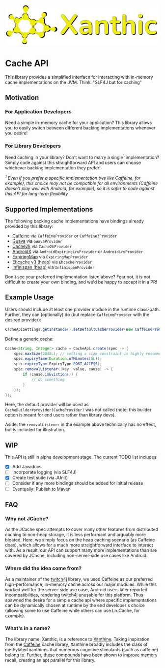 <img src=".github/logo.png?raw=true" alt="Xanthic logo" width="500" />

# Cache API

This library provides a simplified interface for interacting with in-memory cache implementations on the JVM.
Think: "SLF4J but for caching"

## Motivation

### For Application Developers

Need a simple in-memory cache for your application?
This library allows you to easily switch between different backing implementations whenever you desire!

### For Library Developers

Need caching in your library? Don't want to marry a single<sup>1</sup> implementation?
Simply code against this straightforward API and users can choose whichever backing implementation they prefer!

*<sup>1</sup> Even if you prefer a specific implementation (we like Caffeine, for example), this choice may not be compatible for all environments (Caffeine doesn't play well with Android, for
example), so it is safer to code against this API for long-term flexibility*

## Supported Implementations

The following backing cache implementations have bindings already provided by this library:

* [Caffeine](https://github.com/ben-manes/caffeine/wiki) via `CaffeineProvider` or `Caffeine3Provider`
* [Guava](https://github.com/google/guava/wiki/CachesExplained) via `GuavaProvider`
* [Cache2k](https://cache2k.org) via `Cache2kProvider`
* [AndroidX](https://developer.android.com/reference/androidx/collection/LruCache) via `AndroidExpiringLruProvider` or `AndroidLruProvider`
* [ExpiringMap](https://github.com/jhalterman/expiringmap#expiringmap) via `ExpiringMapProvider`
* [Ehcache v3 (heap)](https://www.ehcache.org/documentation/3.0/index.html) via `EhcacheProvider`
* [Infinispan (heap)](https://infinispan.org/documentation/) via `InfinispanProvider`

Don't see your preferred implementation listed above?
Fear not, it is not difficult to create your own binding, and we'd be happy to accept it in a PR!

## Example Usage

Users should include at least one provider module in the runtime class-path.
Further, they can (optionally) do (but replace `CaffeineProvider` with the desired provider):

```java
CacheApiSettings.getInstance().setDefaultCacheProvider(new CaffeineProvider());
```

Define a generic cache:

```java
Cache<String, Integer> cache = CacheApi.create(spec -> {
	spec.maxSize(2048L); // setting a size constraint is highly recommended
	spec.expiryTime(Duration.ofMinutes(5L));
	spec.expiryType(ExpiryType.POST_ACCESS);
	spec.removalListener((key, value, cause) -> {
		if (cause.isEviction()) {
			// do something
		}
	});
});
```

Here, the default provider will be used as `CacheBuilder#provider(CacheProvider)` was not called (note: this builder option is meant for end users rather than library devs).

Aside: the `removalListener` in the example above technically has no effect, but is included for illustration.

## WIP

This API is still in alpha development stage. The current TODO list includes:

- [x] Add Javadocs
- [ ] Incorporate logging (via SLF4J)
- [x] Create test suite (via JUnit)
- [ ] Consider if any more bindings should be added for initial release
- [ ] Eventually: Publish to Maven

## FAQ

### Why not JCache?

As the JCache spec attempts to cover many other features from distributed caching to non-heap storage, it is less performant and arguably more bloated.
Here, we simply focus on the heap caching scenario (as Caffeine does), which allows for a much more straightforward interface to interact with.
As a result, our API can support many more implementations than are covered by JCache, including non-server-side use cases like Android.

### Where did the idea come from?

As a maintainer of the [twitch4j](https://github.com/twitch4j/twitch4j) library, we used Caffeine as our preferred high-performance, in-memory cache across our major modules.
While this worked well for the server-side use case, Android users later reported incompatibilities, rendering twitch4j unusable for this platform.
Thus spawned the desire for a simple cache api where specific implementations can be dynamically chosen at runtime by the end developer's choice
(allowing some to use Caffeine while others can use LruCache, for example).

### What's in a name?

The library name, Xanthic, is a reference to [Xanthine](https://en.wikipedia.org/wiki/Xanthine).
Taking inspiration from the [Caffeine](https://github.com/ben-manes/caffeine/wiki) cache library, Xanthine broadly includes the class of methylated xanthines that numerous cognitive stimulants (such as caffeine) belong to.
Further, these compounds have been shown to [improve](https://doi.org/10.1002/hup.218) memory recall, creating an apt parallel for this library.
